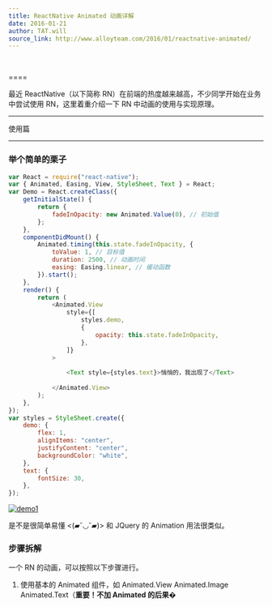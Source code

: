 ```yaml
---
title: ReactNative Animated 动画详解
date: 2016-01-21
author: TAT.will
source_link: http://www.alloyteam.com/2016/01/reactnative-animated/
---
```


<!-- {% raw %} - for jekyll -->

   

====

最近 ReactNative（以下简称 RN）在前端的热度越来越高，不少同学开始在业务中尝试使用 RN，这里着重介绍一下 RN 中动画的使用与实现原理。

* * *

使用篇  

* * *

### 举个简单的栗子

```javascript
var React = require("react-native");
var { Animated, Easing, View, StyleSheet, Text } = React;
var Demo = React.createClass({
    getInitialState() {
        return {
            fadeInOpacity: new Animated.Value(0), // 初始值
        };
    },
    componentDidMount() {
        Animated.timing(this.state.fadeInOpacity, {
            toValue: 1, // 目标值
            duration: 2500, // 动画时间
            easing: Easing.linear, // 缓动函数
        }).start();
    },
    render() {
        return (
            <Animated.View
                style={[
                    styles.demo,
                    {
                        opacity: this.state.fadeInOpacity,
                    },
                ]}
            >
                                
                <Text style={styles.text}>悄悄的，我出现了</Text>
                            
            </Animated.View>
        );
    },
});
var styles = StyleSheet.create({
    demo: {
        flex: 1,
        alignItems: "center",
        justifyContent: "center",
        backgroundColor: "white",
    },
    text: {
        fontSize: 30,
    },
});
```

[![demo1](http://www.alloyteam.com/wp-content/uploads/2016/01/demo1.gif)](http://www.alloyteam.com/wp-content/uploads/2016/01/demo1.gif)

是不是很简单易懂 &lt;(▰˘◡˘▰)> 和 JQuery 的 Animation 用法很类似。

### 步骤拆解

一个 RN 的动画，可以按照以下步骤进行。

1.  使用基本的 Animated 组件，如 Animated.View Animated.Image Animated.Text（**重要！不加 Animated 的后果�**


<!-- {% endraw %} - for jekyll -->